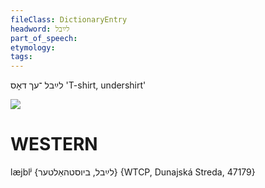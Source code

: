 ```yaml
---
fileClass: DictionaryEntry
headword: לײַבל
part_of_speech: 
etymology: 
tags: 
---
```

לײַבל
־עך
דאָס
'T-shirt, undershirt'

![](https://ia802902.us.archive.org/9/items/Yiddish-Dialect-Maps/map%20-%20FoY3-26%20-%20tales-kotn.jpg)

WESTERN
========

læjblʲ {לײַבל, ביוסטהאַלטער} {WTCP, Dunajská Streda, 47179}